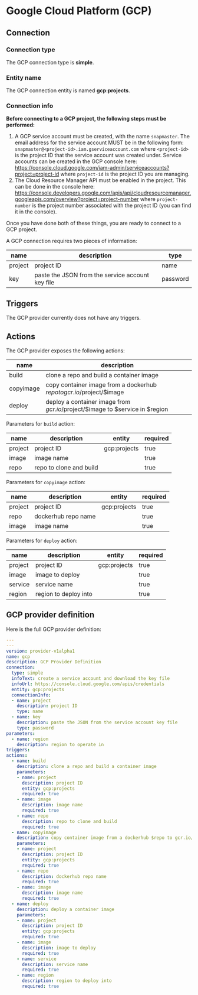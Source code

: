 # Google Cloud Platform (GCP)

## Connection

### Connection type

The GCP connection type is **simple**.  

### Entity name

The GCP connection entity is named **gcp:projects**.

### Connection info ###

**Before connecting to a GCP project, the following steps must be performed:**
1.  A GCP service account must be created, with the name `snapmaster`.  The email address for the service account MUST be in the following form: `snapmaster@<project-id>.iam.gserviceaccount.com` where `<project-id>` is the project ID that the service account was created under.  Service accounts can be created in the GCP console here: https://console.cloud.google.com/iam-admin/serviceaccounts?project=project-id where `project-id` is the project ID you are managing.
2.  The Cloud Resource Manager API must be enabled in the project.  This can be done in the console here: https://console.developers.google.com/apis/api/cloudresourcemanager.googleapis.com/overview?project=project-number where `project-number` is the project number associated with the project ID (you can find it in the console).

Once you have done both of these things, you are ready to connect to a GCP project.

A GCP connection requires two pieces of information:

| name    | description                                      | type     |
|---------|--------------------------------------------------|----------|
| project | project ID                                       | name     |
| key     | paste the JSON from the service account key file | password |

## Triggers

The GCP provider currently does not have any triggers.

## Actions

The GCP provider exposes the following actions:

| name      | description                                                                  |
|-----------|------------------------------------------------------------------------------|
| build     | clone a repo and build a container image                                     |
| copyimage | copy container image from a dockerhub $repo to gcr.io/$project/$image        |
| deploy    | deploy a container image from $gcr.io/$project/$image to $service in $region |

Parameters for `build` action:

| name    | description             | entity       | required |
|---------|-------------------------|--------------|----------|
| project | project ID              | gcp:projects | true     |
| image   | image name              |              | true     |
| repo    | repo to clone and build |              | true     |

Parameters for `copyimage` action:

| name    | description         | entity       | required |
|---------|---------------------|--------------|----------|
| project | project ID          | gcp:projects | true     |
| repo    | dockerhub repo name |              | true     |
| image   | image name          |              | true     |

Parameters for `deploy` action:

| name    | description           | entity       | required |
|---------|-----------------------|--------------|----------|
| project | project ID            | gcp:projects | true     |
| image   | image to deploy       |              | true     |
| service | service name          |              | true     |
| region  | region to deploy into |              | true     |

## GCP provider definition

Here is the full GCP provider definition:

```yaml
---
---
version: provider-v1alpha1 
name: gcp
description: GCP Provider Definition
connection: 
  type: simple
  infoText: create a service account and download the key file
  infoUrl: https://console.cloud.google.com/apis/credentials
  entity: gcp:projects
  connectionInfo:
  - name: project
    description: project ID 
    type: name
  - name: key
    description: paste the JSON from the service account key file
    type: password
parameters: 
  - name: region
    description: region to operate in
triggers: 
actions:
  - name: build
    description: clone a repo and build a container image 
    parameters:
    - name: project
      description: project ID
      entity: gcp:projects
      required: true
    - name: image
      description: image name
      required: true
    - name: repo
      description: repo to clone and build
      required: true
  - name: copyimage
    description: copy container image from a dockerhub $repo to gcr.io/$project/$image
    parameters:
    - name: project
      description: project ID
      entity: gcp:projects
      required: true
    - name: repo
      description: dockerhub repo name
      required: true
    - name: image
      description: image name
      required: true
  - name: deploy
    description: deploy a container image 
    parameters:
    - name: project
      description: project ID
      entity: gcp:projects
      required: true
    - name: image
      description: image to deploy
      required: true
    - name: service
      description: service name
      required: true
    - name: region
      description: region to deploy into
      required: true
```